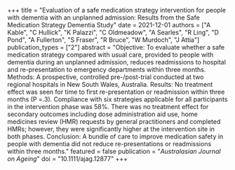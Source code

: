 +++
title = "Evaluation of a safe medication strategy intervention for people with dementia with an unplanned admission: Results from the Safe Medication Strategy Dementia Study"
date = 2021-12-01
authors = ["A Kable", "C Hullick", "K Palazzi", "C Oldmeadow", "A Searles", "R Ling", "D Pond", "A Fullerton", "S Fraser", "R Bruce", "W Murdoch", "J Attia"]
publication_types = ["2"]
abstract = "Objective: To evaluate whether a safe medication strategy compared with usual care, provided to people with dementia during an unplanned admission, reduces readmissions to hospital and re-presentation to emergency departments within three months. Methods: A prospective, controlled pre-/post-trial conducted at two regional hospitals in New South Wales, Australia. Results: No treatment effect was seen for time to first re-presentation or readmission within three months (P =.3). Compliance with six strategies applicable for all participants in the intervention phase was 58%. There was no treatment effect for secondary outcomes including dose administration aid use, home medicines review (HMR) requests by general practitioners and completed HMRs; however, they were significantly higher at the intervention site in both phases. Conclusion: A bundle of care to improve medication safety in people with dementia did not reduce re-presentations or readmissions within three months."
featured = false
publication = "*Australasian Journal on Ageing*"
doi = "10.1111/ajag.12877"
+++

